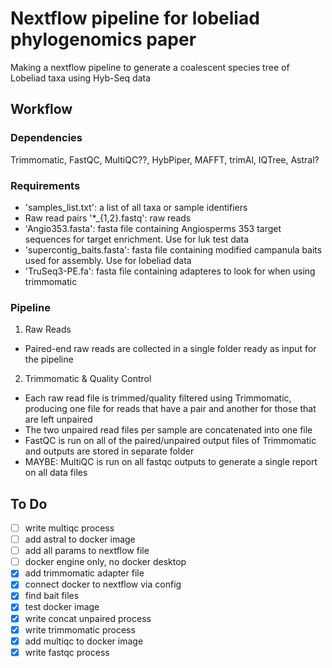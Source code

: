 # Nextflow pipeline for lobeliad phylogenomics paper
Making a nextflow pipeline to generate a coalescent species tree of Lobeliad taxa using Hyb-Seq data

## Workflow
### Dependencies
Trimmomatic, FastQC, MultiQC??, HybPiper, MAFFT, trimAl, IQTree, Astral?

### Requirements
- 'samples_list.txt': a list of all taxa or sample identifiers
- Raw read pairs '*_{1,2}.fastq': raw reads 
- 'Angio353.fasta': fasta file containing Angiosperms 353 target sequences for target enrichment. Use for luk test data 
- 'supercontig_baits.fasta': fasta file containing modified campanula baits used for assembly. Use for lobeliad data
- 'TruSeq3-PE.fa': fasta file containing adapteres to look for when using trimmomatic


### Pipeline
1. Raw Reads
- Paired-end raw reads are collected in a single folder ready as input for the pipeline

2. Trimmomatic & Quality Control
- Each raw read file is trimmed/quality filtered using Trimmomatic, producing one file for reads that have a pair and another for those that are left unpaired
- The two unpaired read files per sample are concatenated into one file 
- FastQC is run on all of the paired/unpaired output files of Trimmomatic and outputs are stored in separate folder
- MAYBE: MultiQC is run on all fastqc outputs to generate a single report on all data files 


## To Do
- [ ] write multiqc process
- [ ] add astral to docker image
- [ ] add all params to nextflow file
- [ ] docker engine only, no docker desktop
- [x] add trimmomatic adapter file
- [x] connect docker to nextflow via config
- [x] find bait files
- [x] test docker image
- [x] write concat unpaired process
- [x] write trimmomatic process
- [x] add multiqc to docker image
- [x] write fastqc process
